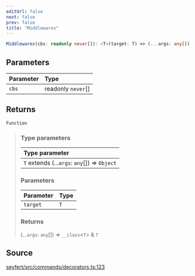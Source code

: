 ```yaml
---
editUrl: false
next: false
prev: false
title: "Middlewares"
---
```


```ts
Middlewares(cbs: readonly never[]): <T>(target: T) => (...args: any[]) => __class<T> & T
```

## Parameters

| Parameter | Type |
| :------ | :------ |
| `cbs` | readonly `never`[] |

## Returns

`Function`

> ### Type parameters
>
> | Type parameter |
> | :------ |
> | `T` extends (...`args`: `any`[]) => `Object` |
>
> ### Parameters
>
> | Parameter | Type |
> | :------ | :------ |
> | `target` | `T` |
>
> ### Returns
>
> (...`args`: `any`[]) => `__class`\<`T`\> & `T`
>

## Source

[seyfert/src/commands/decorators.ts:123](https://github.com/potoland/potocuit/blob/c4fb0c1/src/commands/decorators.ts#L123)
